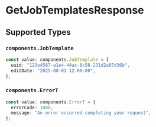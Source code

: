 # GetJobTemplatesResponse


## Supported Types

### `components.JobTemplate`

```typescript
const value: components.JobTemplate = {
  uuid: "123e4567-a1e4-44ac-8c58-231d2a07d36b",
  editDate: "2025-08-01 12:00:00",
};
```

### `components.ErrorT`

```typescript
const value: components.ErrorT = {
  errorCode: 1000,
  message: "An error occurred completing your request",
};
```

